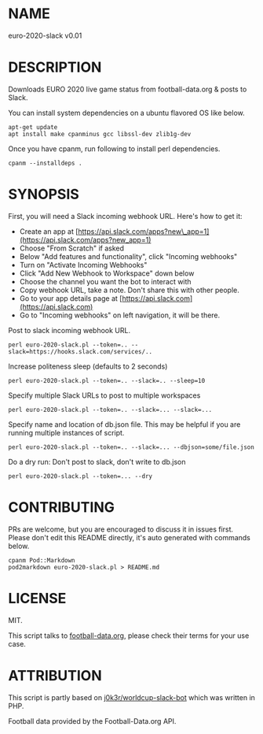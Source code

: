 # NAME

euro-2020-slack v0.01

# DESCRIPTION

Downloads EURO 2020 live game status from football-data.org & posts to Slack.

You can install system dependencies on a ubuntu flavored OS like below.

    apt-get update
    apt install make cpanminus gcc libssl-dev zlib1g-dev

Once you have cpanm, run following to install perl dependencies.

    cpanm --installdeps .

# SYNOPSIS

First, you will need a Slack incoming webhook URL. Here's how to get it:

- Create an app at [https://api.slack.com/apps?new\_app=1](https://api.slack.com/apps?new_app=1)
- Choose "From Scratch" if asked
- Below "Add features and functionality", click "Incoming webhooks"
- Turn on "Activate Incoming Webhooks"
- Click "Add New Webhook to Workspace" down below
- Choose the channel you want the bot to interact with
- Copy webhook URL, take a note. Don't share this with other people.
- Go to your app details page at [https://api.slack.com](https://api.slack.com)
- Go to "Incoming webhooks" on left navigation, it will be there.

Post to slack incoming webhook URL.

    perl euro-2020-slack.pl --token=.. --slack=https://hooks.slack.com/services/..

Increase politeness sleep (defaults to 2 seconds)

    perl euro-2020-slack.pl --token=.. --slack=.. --sleep=10

Specify multiple Slack URLs to post to multiple workspaces

    perl euro-2020-slack.pl --token=.. --slack=... --slack=...

Specify name and location of db.json file. This may be
helpful if you are running multiple instances of script.

    perl euro-2020-slack.pl --token=.. --slack=... --dbjson=some/file.json

Do a dry run: Don't post to slack, don't write to db.json

    perl euro-2020-slack.pl --token=... --dry

# CONTRIBUTING

PRs are welcome, but you are encouraged to discuss it in issues first.
Please don't edit this README directly, it's auto generated with commands below.

    cpanm Pod::Markdown
    pod2markdown euro-2020-slack.pl > README.md

# LICENSE

MIT.

This script talks to [football-data.org](https://www.football-data.org/),
please check their terms for your use case.

# ATTRIBUTION

This script is partly based on
[j0k3r/worldcup-slack-bot](https://github.com/j0k3r/worldcup-slack-bot)
which was written in PHP.

Football data provided by the Football-Data.org API.
